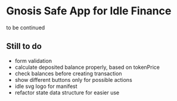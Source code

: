 # Gnosis Safe App for Idle Finance

to be continued

## Still to do

- form validation
- calculate deposited balance properly, based on tokenPrice
- check balances before creating transaction
- show different buttons only for possible actions
- idle svg logo for manifest
- refactor state data structure for easier use
